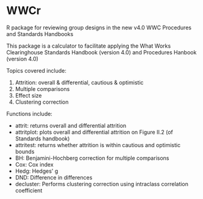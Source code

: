 # WWCr
R package for reviewing group designs in the new v4.0 WWC Procedures and Standards Handbooks

This package is a calculator to facilitate applying the What Works Clearinghouse Standards Handbook (version 4.0) and Procedures Hanbook (version 4.0)

Topics covered include:
1) Attrition: overall & differential, cautious & optimistic 
2) Multiple comparisons
3) Effect size
4) Clustering correction

Functions include:
* attrit: returns overall and differential attrition
* attritplot: plots overall and differential attrition on Figure II.2 (of Standards handbook)
* attritest: returns whether attrition is within cautious and optimistic bounds
* BH: Benjamini-Hochberg correction for multiple comparisons
* Cox: Cox index
* Hedg: Hedges' g
* DND: Difference in differences
* decluster: Performs clustering correction using intraclass correlation coefficient
